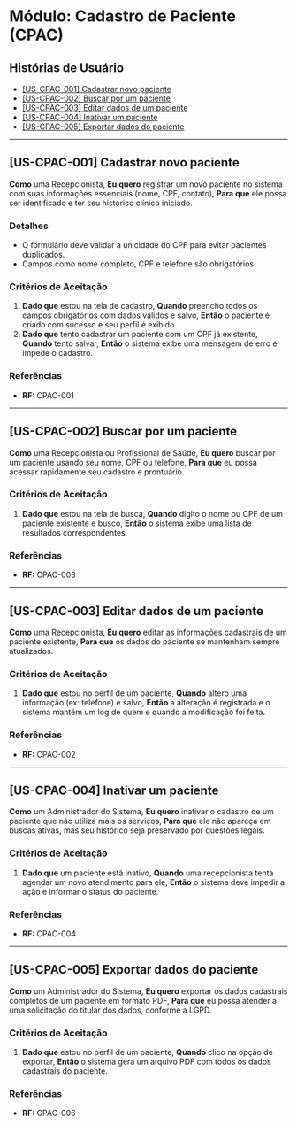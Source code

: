 # Módulo: Cadastro de Paciente (CPAC)

## Histórias de Usuário

- [[US-CPAC-001] Cadastrar novo paciente](#us-cpac-001-cadastrar-novo-paciente)
- [[US-CPAC-002] Buscar por um paciente](#us-cpac-002-buscar-por-um-paciente)
- [[US-CPAC-003] Editar dados de um paciente](#us-cpac-003-editar-dados-de-um-paciente)
- [[US-CPAC-004] Inativar um paciente](#us-cpac-004-inativar-um-paciente)
- [[US-CPAC-005] Exportar dados do paciente](#us-cpac-005-exportar-dados-do-paciente)

---

## [US-CPAC-001] Cadastrar novo paciente

**Como** uma Recepcionista,
**Eu quero** registrar um novo paciente no sistema com suas informações essenciais (nome, CPF, contato),
**Para que** ele possa ser identificado e ter seu histórico clínico iniciado.

### Detalhes
- O formulário deve validar a unicidade do CPF para evitar pacientes duplicados.
- Campos como nome completo, CPF e telefone são obrigatórios.

### Critérios de Aceitação
1.  **Dado que** estou na tela de cadastro,
    **Quando** preencho todos os campos obrigatórios com dados válidos e salvo,
    **Então** o paciente é criado com sucesso e seu perfil é exibido.
2.  **Dado que** tento cadastrar um paciente com um CPF já existente,
    **Quando** tento salvar,
    **Então** o sistema exibe uma mensagem de erro e impede o cadastro.

### Referências
- **RF:** CPAC-001

---

## [US-CPAC-002] Buscar por um paciente

**Como** uma Recepcionista ou Profissional de Saúde,
**Eu quero** buscar por um paciente usando seu nome, CPF ou telefone,
**Para que** eu possa acessar rapidamente seu cadastro e prontuário.

### Critérios de Aceitação
1.  **Dado que** estou na tela de busca,
    **Quando** digito o nome ou CPF de um paciente existente e busco,
    **Então** o sistema exibe uma lista de resultados correspondentes.

### Referências
- **RF:** CPAC-003

---

## [US-CPAC-003] Editar dados de um paciente

**Como** uma Recepcionista,
**Eu quero** editar as informações cadastrais de um paciente existente,
**Para que** os dados do paciente se mantenham sempre atualizados.

### Critérios de Aceitação
1.  **Dado que** estou no perfil de um paciente,
    **Quando** altero uma informação (ex: telefone) e salvo,
    **Então** a alteração é registrada e o sistema mantém um log de quem e quando a modificação foi feita.

### Referências
- **RF:** CPAC-002

---

## [US-CPAC-004] Inativar um paciente

**Como** um Administrador do Sistema,
**Eu quero** inativar o cadastro de um paciente que não utiliza mais os serviços,
**Para que** ele não apareça em buscas ativas, mas seu histórico seja preservado por questões legais.

### Critérios de Aceitação
1.  **Dado que** um paciente está inativo,
    **Quando** uma recepcionista tenta agendar um novo atendimento para ele,
    **Então** o sistema deve impedir a ação e informar o status do paciente.

### Referências
- **RF:** CPAC-004

---

## [US-CPAC-005] Exportar dados do paciente

**Como** um Administrador do Sistema,
**Eu quero** exportar os dados cadastrais completos de um paciente em formato PDF,
**Para que** eu possa atender a uma solicitação do titular dos dados, conforme a LGPD.

### Critérios de Aceitação
1.  **Dado que** estou no perfil de um paciente,
    **Quando** clico na opção de exportar,
    **Então** o sistema gera um arquivo PDF com todos os dados cadastrais do paciente.

### Referências
- **RF:** CPAC-006
